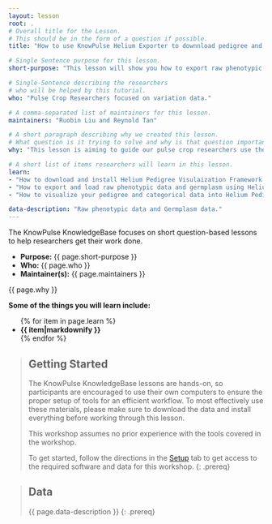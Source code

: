 ```yaml
---
layout: lesson
root: .
# Overall title for the Lesson.
# This should be in the form of a question if possible.
title: "How to use KnowPulse Helium Exporter to downnload pedigree and categorical data and for visualization using Helium Pedigree Visualization Framework"

# Single Sentence purpose for this lesson.
short-purpose: "This lesson will show you how to export raw phenotypic data and germplasm for visualization using Helium Pedigree Visualization Framework."

# Single-Sentence describing the researchers
# who will be helped by this tutorial.
who: "Pulse Crop Researchers focused on variation data."

# A comma-separated list of maintainers for this lesson.
maintainers: "Ruobin Liu and Reynold Tan"

# A short paragraph describing why we created this lesson.
# What question is it trying to solve and why is that question important.
why: "This lesson is aiming to guide our pulse crop researchers use the Helium Data Exporter and setup Helium Pedigree Visulization Framework. Helium Pedigree Visualization Framework can be used for visualization of large-scale plant pedigrees and overlay categorical, numerical or quantitative data. This visualization tool will help improve breeders ability to predict and visualize the inheritance of genes to make better decisions."

# A short list of items researchers will learn in this lesson.
learn:
- "How to download and install Helium Pedigree Visulaization Framework in your computer"
- "How to export and load raw phenotypic data and germplasm using Helium Data Exporter"
- "How to visualize your pedigree and categorical data into Helium Pedigree Visualization Framework"

data-description: "Raw phenotypic data and Germplasm data."
---
```


The KnowPulse KnowledgeBase focuses on short question-based lessons to help researchers get their work done.

- **Purpose:** {{ page.short-purpose }}
- **Who:** {{ page.who }}
- **Maintainer(s):** {{ page.maintainers }}

{{ page.why }}

<strong>Some of the things you will learn include:</strong>
<ul>
	{% for item in page.learn %}
	<li style="font-weight:bold">{{ item|markdownify }}</li>
	{% endfor %}
</ul>

> ## Getting Started
>
> The KnowPulse KnowledgeBase lessons are hands-on, so participants are
> encouraged to use their own computers to ensure the proper setup of tools
> for an efficient workflow. To most effectively use these materials,
> please make sure to download the data and install everything before
> working through this lesson.
>
> This workshop assumes no prior experience with the tools covered in the
> workshop.
>
> To get started, follow the directions in the [Setup](setup.html) tab to
> get access to the required software and data for this workshop.
{: .prereq}


> ## Data
>
> {{ page.data-description }}
{: .prereq}
